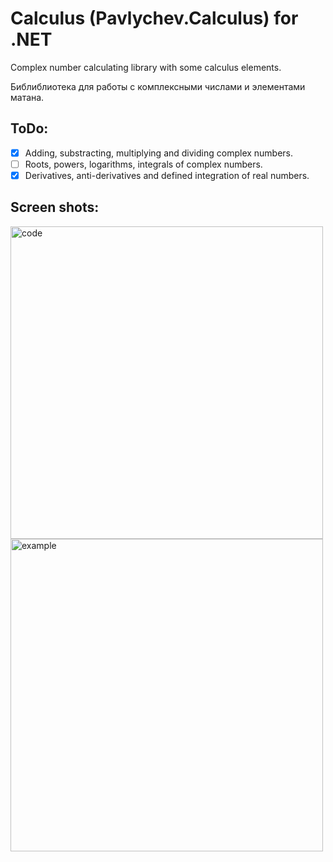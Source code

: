 # Calculus (Pavlychev.Calculus) for .NET
Complex number calculating library with some calculus elements.

Библиблиотека для работы с комплексными числами и элементами матана.

## ToDo:
- [X] Adding, substracting, multiplying and dividing complex numbers.
- [ ] Roots, powers, logarithms, integrals of complex numbers.
- [X] Derivatives, anti-derivatives and defined integration of real numbers.

## Screen shots:

<img width="500" alt="code" src="https://user-images.githubusercontent.com/44994888/161511389-fd7e3af7-7fc3-400d-be1a-7d03b5e0a583.png">

<img width="500" alt="example" src="https://user-images.githubusercontent.com/44994888/161511219-75978486-6e7a-469e-a2ef-cef4966114a2.png">
